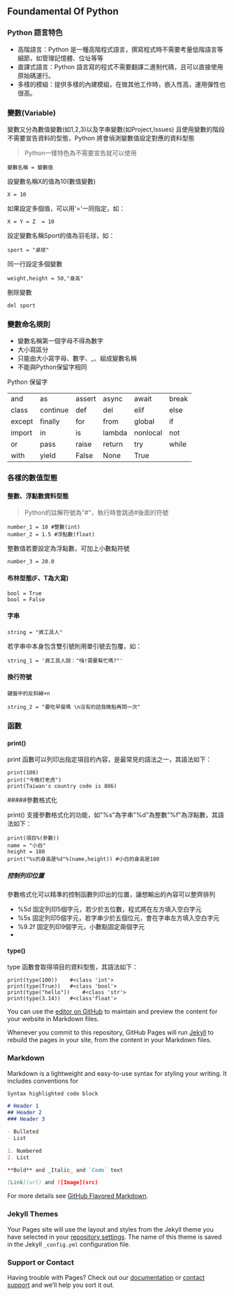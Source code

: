 ## Foundamental Of Python

### Python 語言特色
* 高階語言：Python 是一種高階程式語言，撰寫程式時不需要考量低階語言等細節，如管理記憶體、位址等等
* 直譯式語言：Python 語言寫的程式不需要翻譯二進制代碼，且可以直接使用原始碼運行。
* 多樣的模組：提供多樣的內建模組，在做其他工作時，嵌入性高，運用彈性也很高。

### 變數(Variable) 

變數又分為數值變數(如1,2,3)以及字串變數(如Project,Issues)
且使用變數的階段不需要宣告資料的型態，Python 將會偵測變數值設定對應的資料型態
  >Python一樣特色為不需要宣告就可以使用

    變數名稱 = 變數值

設變數名稱X的值為10(數值變數)
    
    X = 10

如果設定多個值，可以用'='一同指定，如：

    X = Y = Z  = 10
    
設定變數名稱Sport的值為羽毛球，如：
    
    sport = "桌球"
    
同一行設定多個變數

    weight,height = 50,"身高"

刪除變數
    
    del sport
 
### 變數命名規則
* 變數名稱第一個字母不得為數字
* 大小寫區分
* 只能由大小寫字母、數字、_、組成變數名稱
* 不能與Python保留字相同

Python 保留字
  <table>
      <tr>
          <td>and</td>
          <td>as</td>
          <td>assert</td>
          <td>async</td>
          <td>await</td>
          <td>break</td>
      </tr>
      <tr>
          <td>class</td>
          <td>continue</td>
          <td>def</td>
          <td>del</td>
          <td>elif</td>
          <td>else</td>
      </tr>
      <tr>
          <td>except</td>
          <td>finally</td>
          <td>for</td>
          <td>from</td>
          <td>global</td>
          <td>if</td>
      </tr>
      <tr>
          <td>import</td>
          <td>in</td>
          <td>is</td>
          <td>lambda</td>
          <td>nonlocal</td>
          <td>not</td>
      </tr>
      <tr>
          <td>or</td>
          <td>pass</td>
          <td>raise</td>
          <td>return</td>
          <td>try</td>
          <td>while</td>
      </tr>
      <tr>
          <td>with</td>
          <td>yield</td>
          <td>False</td>
          <td>None</td>
          <td>True</td>
          <td></td>
      </tr>
  </table>

### 各樣的數值型態

#### 整數、浮點數資料型態

  >Python的註解符號為"#"，執行時會跳過#後面的符號
  
    number_1 = 10 #整數(int)
    number_2 = 1.5 #浮點數(float)
    
整數值若要設定為浮點數，可加上小數點符號

    number_3 = 20.0
    
#### 布林型態(F、T為大寫)

    bool = True
    bool = False

#### 字串

    string = "資工具人"
    
若字串中本身包含雙引號則用單引號去包覆，如：
    
    string_1 = '資工具人說："嗨!需要幫忙嗎?"'

#### 換行符號
    鍵盤中的反斜線+n
    
    string_2 = "要吃早餐嗎 \n沒有的話我晚點再問一次"

### 函數

#### print()
print 函數可以列印出指定項目的內容，是最常見的語法之一，其語法如下：
    
    print(100)
    print("今晚打老虎")
    print(Taiwan's country code is 886)

#####參數格式化

print() 支援參數格式化的功能，如"%s"為字串"%d"為整數"%f"為浮點數，其語法如下：
    
    print(項目%(參數))
    name = "小白"
    height = 180
    print("%s的身高是%d"%(name,height)) #小白的身高是180

##### 控制列印位置

參數格式化可以精準的控制函數列印出的位置，讓想輸出的內容可以整齊排列
* %5d 固定列印5個字元，若少於五位數，程式將在左方填入空白字元
* %5s 固定列印5個字元，若字串少於五個位元，會在字串左方填入空白字元
* %9.2f 固定列印9個字元，小數點固定兩個字元
* 
#### type()
type 函數會取得項目的資料型態，其語法如下：
    
    print(type(100))    #<class 'int'>
    print(type(True))   #<class 'bool'>
    print(type("hello"))    #<class 'str'>
    print(type(3.14))   #<class'float'>
    
You can use the [editor on GitHub](https://github.com/N3824jx4bp6/Teaching/edit/gh-pages/index.md) to maintain and preview the content for your website in Markdown files.

Whenever you commit to this repository, GitHub Pages will run [Jekyll](https://jekyllrb.com/) to rebuild the pages in your site, from the content in your Markdown files.

### Markdown

Markdown is a lightweight and easy-to-use syntax for styling your writing. It includes conventions for

```markdown
Syntax highlighted code block

# Header 1
## Header 2
### Header 3

- Bulleted
- List

1. Numbered
2. List

**Bold** and _Italic_ and `Code` text

[Link](url) and ![Image](src)
```

For more details see [GitHub Flavored Markdown](https://guides.github.com/features/mastering-markdown/).

### Jekyll Themes

Your Pages site will use the layout and styles from the Jekyll theme you have selected in your [repository settings](https://github.com/N3824jx4bp6/Teaching/settings/pages). The name of this theme is saved in the Jekyll `_config.yml` configuration file.

### Support or Contact

Having trouble with Pages? Check out our [documentation](https://docs.github.com/categories/github-pages-basics/) or [contact support](https://support.github.com/contact) and we’ll help you sort it out.
